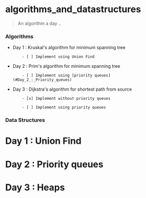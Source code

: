 # algorithms_and_datastructures
> An algorithm a day ..


### Algorithms 



* Day 1 : Kruskal's algorithm for minimum spanning tree

          - [ ] Implement using Union Find

* Day 2 : Prim's algorithm for minimum spanning tree

          - [ ] Implement using [priority queues](#Day_2_:_Priority_queues)
 

* Day 3 : Dijkstra's algorithm for shortest path from source
 
          - [x] Implement without priority queues

          - [ ] Implement using priority queues



### Data Structures


# Day 1 : Union Find 

# Day 2 : Priority queues

# Day 3 : Heaps





